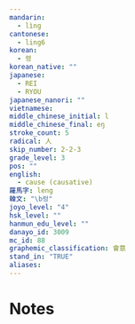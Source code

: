 ```yaml
---
mandarin:
  - lìng
cantonese:
  - ling6
korean:
  - 령
korean_native: ""
japanese:
  - REI
  - RYOU
japanese_nanori: ""
vietnamese:
middle_chinese_initial: l
middle_chinese_final: eŋ
stroke_count: 5
radical: 人
skip_number: 2-2-3
grade_level: 3
pos: ""
english:
  - cause (causative)
羅馬字: leng
韓文: "\b렁"
joyo_level: "4"
hsk_level: ""
hanmun_edu_level: ""
danayo_id: 3009
mc_id: 88
graphemic_classification: 會意
stand_in: "TRUE"
aliases:
---
```


# Notes
